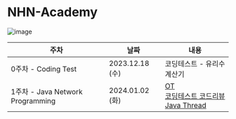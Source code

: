 # NHN-Academy

![image](https://github.com/ssstopeun/NHN-Academy/assets/68415975/3b9b9ad3-2b1c-4c2d-af15-3defde798855)


| 주차 | 날짜 | 내용 |
| --- | --- | --- |
| 0주차 - Coding Test | 2023.12.18 (수) | 코딩테스트 - 유리수 계산기 |
| 1주차 - Java Network Programming | 2024.01.02 (화) | [OT](https://www.notion.so/OT-5849cfc032274351aa9f1035c7864ce6?pvs=21)<br>[코딩테스트 코드리뷰](https://www.notion.so/239e1e9d82b54bb8b0e7b40c60d835ed?pvs=21)<br>[Java Thread](https://www.notion.so/Java-Network-Progrmming-1-Java-Thread-774e7bdebbbe44dda8e7e75d3d0203a8?pvs=21) |
